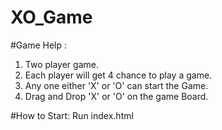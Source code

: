 # XO_Game

#Game Help :

1. Two player game.
2. Each player will get 4 chance to play a game.
3. Any one either 'X'  or 'O' can start the Game.
4. Drag and Drop 'X' or 'O' on the game Board.


#How to Start: 
Run index.html
